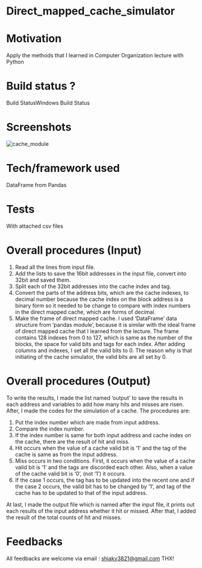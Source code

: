 # Direct_mapped_cache_simulator

# Motivation
Apply the methods that I learned in Computer Organization lecture with Python

# Build status ?
Build StatusWindows Build Status

# Screenshots
![cache_module](https://user-images.githubusercontent.com/60475072/77843118-d17f2e80-71d4-11ea-83cf-5311eaaf696f.jpg)

# Tech/framework used
DataFrame from Pandas

# Tests
With attached csv files

# Overall procedures (Input)
1.  Read all the lines from input file. 
2.  Add the lists to save the 16bit addresses in the input file, convert into 32bit and saved them. 
3. Split each of the 32bit addresses into the cache index and tag. 
4. Convert the parts of the address bits, which are the cache indexes, to decimal number because the cache index on the block address is a binary form so it needed to be change to compare with index numbers in the direct mapped cache, which are forms of decimal. 
5. Make the frame of direct mapped cache. I used ‘DataFrame’ data structure from ‘pandas module’, because it is similar with the ideal frame of direct mapped cache that I learned from the lecture. The frame contains 128 indexes from 0 to 127, which is same as the number of the blocks, the space for valid bits and tags for each index. After adding columns and indexes, I set all the valid bits to 0.  The reason why is that initiating of the cache simulator, the valid bits are all set by 0.

# Overall procedures (Output)

To write the results, I made the list named ‘output’ to save the results in each address and variables to add how many hits and misses are risen. 
After, I made the codes for the simulation of a cache. The procedures are: 
1.	Put the index number which are made from input address.
2.	Compare the index number.
3.	If the index number is same for both input address and cache index on the cache, there are the result of hit and miss.
4.	Hit occurs when the value of a cache valid bit is ‘1’ and the tag of the cache is same as from the input address.
5.	Miss occurs in two conditions. First, it occurs when the value of a cache valid bit is ‘1’ and the tags are discorded each other. Also, when a value of the cache valid bit is ‘0’, (not ‘1’) it occurs.
6.	If the case 1 occurs, the tag has to be updated into the recent one and if the case 2 occurs, the valid bit has to be changed by ‘1’, and tag of the cache has to be updated to that of the input address.

At last, I made the output file which is named after the input file, it prints out each results of the input address whether it hit or missed. 
After that, I added the result of the total counts of hit and misses.

# Feedbacks
All feedbacks are welcome via email : shiaky3821@gmail.com
THX!
